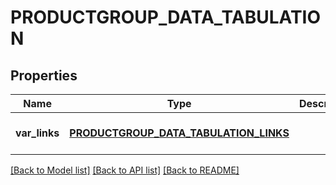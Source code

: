 # PRODUCTGROUP_DATA_TABULATION

## Properties
Name | Type | Description | Notes
------------ | ------------- | ------------- | -------------
**var_links** | [**PRODUCTGROUP_DATA_TABULATION_LINKS**](ProductgroupDataTabulationLinks.md) |  | [optional] [default to null]

[[Back to Model list]](../README.md#documentation-for-models) [[Back to API list]](../README.md#documentation-for-api-endpoints) [[Back to README]](../README.md)


